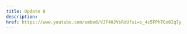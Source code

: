 ```yaml
---
title: Update 8
description: 
href: https://www.youtube.com/embed/VJF4HJVsRdU?si=s_4s5FPhTGx0Iq7y
---
```

